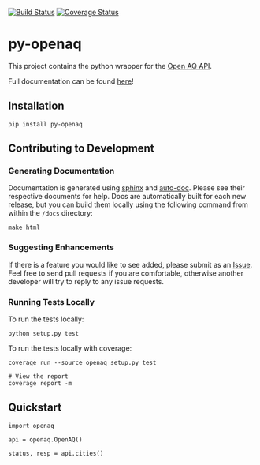 [![Build Status](https://travis-ci.org/dhhagan/py-openaq.svg?branch=master)](https://travis-ci.org/dhhagan/py-openaq)
[![Coverage Status](https://coveralls.io/repos/dhhagan/py-openaq/badge.svg?branch=master&service=github)](https://coveralls.io/github/dhhagan/py-openaq?branch=master)

# py-openaq
This project contains the python wrapper for the [Open AQ API][1].

Full documentation can be found [here][2]!



## Installation

    pip install py-openaq

## Contributing to Development

### Generating Documentation

Documentation is generated using [sphinx][3] and [auto-doc][4]. Please see their respective documents for help.
Docs are automatically built for each new release, but you can build them locally using the following command
 from within the `/docs` directory:

    make html

### Suggesting Enhancements

If there is a feature you would like to see added, please submit as an [Issue][5].
Feel free to send pull requests if you are comfortable, otherwise another developer will try to reply to any issue requests.

### Running Tests Locally

To run the tests locally:

    python setup.py test

To run the tests locally with coverage:

    coverage run --source openaq setup.py test

    # View the report
    coverage report -m

## Quickstart

    import openaq

    api = openaq.OpenAQ()

    status, resp = api.cities()


[1]: https://docs.openaq.org/
[2]: http://py-openaq.readthedocs.org/en/latest/
[3]: http://www.sphinx-doc.org/en/stable/
[4]: http://www.sphinx-doc.org/en/stable/ext/autodoc.html
[5]: https://github.com/dhhagan/py-openaq/issues/new
